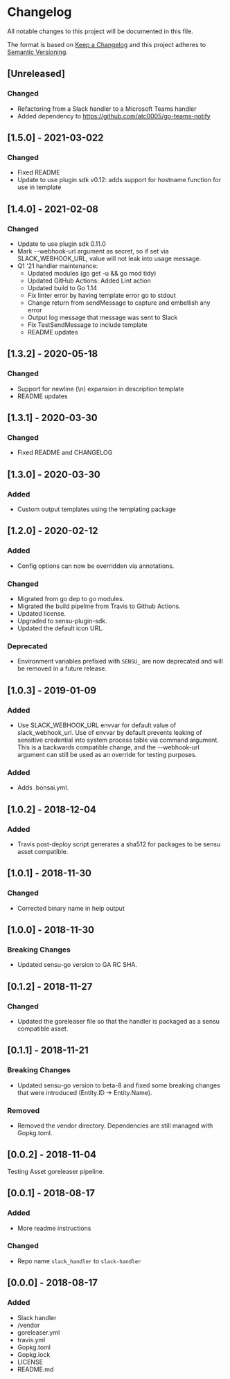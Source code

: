 # Changelog
All notable changes to this project will be documented in this file.

The format is based on [Keep a Changelog](http://keepachangelog.com/en/1.0.0/)
and this project adheres to [Semantic
Versioning](http://semver.org/spec/v2.0.0.html).

## [Unreleased]

### Changed
- Refactoring from a Slack handler to a Microsoft Teams handler
- Added dependency to https://github.com/atc0005/go-teams-notify

## [1.5.0] - 2021-03-022

### Changed
- Fixed README
- Update to use plugin sdk v0.12: adds support for hostname function for use in template

## [1.4.0] - 2021-02-08

### Changed
- Update to use plugin sdk 0.11.0
- Mark --webhook-url argument as secret, so if set via SLACK_WEBHOOK_URL, value will not leak into usage message.
- Q1 '21 handler maintenance:
  - Updated modules (go get -u && go mod tidy)
  - Updated GitHub Actions: Added Lint action
  - Updated build to Go 1.14
  - Fix linter error by having template error go to stdout
  - Change return from sendMessage to capture and embellish any error
  - Output log message that message was sent to Slack
  - Fix TestSendMessage to include template
  - README updates

## [1.3.2] - 2020-05-18

### Changed
- Support for newline (\n) expansion in description template
- README updates

## [1.3.1] - 2020-03-30

### Changed
- Fixed README and CHANGELOG

## [1.3.0] - 2020-03-30

### Added
- Custom output templates using the templating package

## [1.2.0] - 2020-02-12

### Added
- Config options can now be overridden via annotations.

### Changed
- Migrated from go dep to go modules.
- Migrated the build pipeline from Travis to Github Actions.
- Updated license.
- Upgraded to sensu-plugin-sdk.
- Updated the default icon URL.

### Deprecated
- Environment variables prefixed with `SENSU_` are now deprecated and will be
removed in a future release.

## [1.0.3] - 2019-01-09

### Added
- Use SLACK_WEBHOOK_URL envvar for default value of slack_webhook_url.  Use of envvar by default prevents leaking of sensitive credential into system process table via command argument. This is a backwards compatible change, and the --webhook-url argument can still be used as an override for testing purposes.

### Added
- Adds .bonsai.yml.

## [1.0.2] - 2018-12-04

### Added
- Travis post-deploy script generates a sha512 for packages to be sensu asset compatible. 

## [1.0.1] - 2018-11-30

### Changed
- Corrected binary name in help output

## [1.0.0] - 2018-11-30

### Breaking Changes
- Updated sensu-go version to GA RC SHA.

## [0.1.2] - 2018-11-27

### Changed
- Updated the goreleaser file so that the handler is packaged as a sensu compatible asset.

## [0.1.1] - 2018-11-21

### Breaking Changes
- Updated sensu-go version to beta-8 and fixed some breaking changes that
were introduced (Entity.ID -> Entity.Name).

### Removed
- Removed the vendor directory. Dependencies are still managed with Gopkg.toml.

## [0.0.2] - 2018-11-04

Testing Asset goreleaser pipeline.

## [0.0.1] - 2018-08-17

### Added
- More readme instructions

### Changed
- Repo name `slack_handler` to `slack-handler`

## [0.0.0] - 2018-08-17

### Added
- Slack handler
- /vendor
- goreleaser.yml
- travis.yml
- Gopkg.toml
- Gopkg.lock
- LICENSE
- README.md
